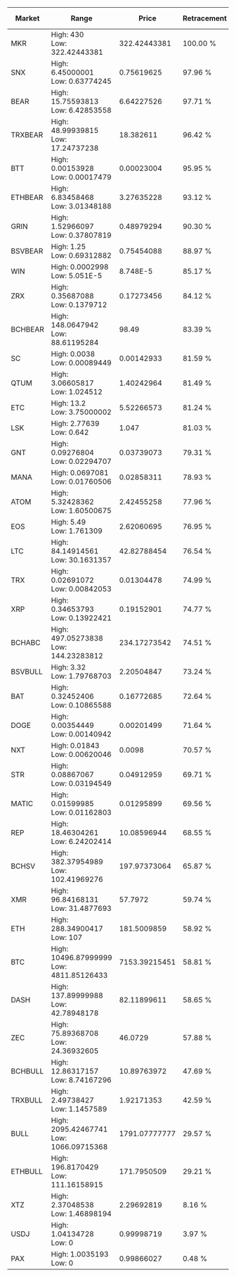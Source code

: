 | Market | Range | Price| Retracement | Doubles to 50% |
| --- | --- | --- | --- | --- |
| MKR | High: 430<br />Low: 322.42443381 | 322.42443381 | 100.00 % | 1.17 |
| SNX | High: 6.45000001<br />Low: 0.63774245 | 0.75619625 | 97.96 % | 4.69 |
| BEAR | High: 15.75593813<br />Low: 6.42853558 | 6.64227526 | 97.71 % | 1.67 |
| TRXBEAR | High: 48.99939815<br />Low: 17.24737238 | 18.382611 | 96.42 % | 1.80 |
| BTT | High: 0.00153928<br />Low: 0.00017479 | 0.00023004 | 95.95 % | 3.73 |
| ETHBEAR | High: 6.83458468<br />Low: 3.01348188 | 3.27635228 | 93.12 % | 1.50 |
| GRIN | High: 1.52966097<br />Low: 0.37807819 | 0.48979294 | 90.30 % | 1.95 |
| BSVBEAR | High: 1.25<br />Low: 0.69312882 | 0.75454088 | 88.97 % | 1.29 |
| WIN | High: 0.0002998<br />Low: 5.051E-5 | 8.748E-5 | 85.17 % | 2.00 |
| ZRX | High: 0.35687088<br />Low: 0.1379712 | 0.17273456 | 84.12 % | 1.43 |
| BCHBEAR | High: 148.0647942<br />Low: 88.61195284 | 98.49 | 83.39 % | 1.20 |
| SC | High: 0.0038<br />Low: 0.00089449 | 0.00142933 | 81.59 % | 1.64 |
| QTUM | High: 3.06605817<br />Low: 1.024512 | 1.40242964 | 81.49 % | 1.46 |
| ETC | High: 13.2<br />Low: 3.75000002 | 5.52266573 | 81.24 % | 1.53 |
| LSK | High: 2.77639<br />Low: 0.642 | 1.047 | 81.03 % | 1.63 |
| GNT | High: 0.09276804<br />Low: 0.02294707 | 0.03739073 | 79.31 % | 1.55 |
| MANA | High: 0.0697081<br />Low: 0.01760506 | 0.02858311 | 78.93 % | 1.53 |
| ATOM | High: 5.32428362<br />Low: 1.60500675 | 2.42455258 | 77.96 % | 1.43 |
| EOS | High: 5.49<br />Low: 1.761309 | 2.62060695 | 76.95 % | 1.38 |
| LTC | High: 84.14914561<br />Low: 30.1631357 | 42.82788454 | 76.54 % | 1.33 |
| TRX | High: 0.02691072<br />Low: 0.00842053 | 0.01304478 | 74.99 % | 1.35 |
| XRP | High: 0.34653793<br />Low: 0.13922421 | 0.19152901 | 74.77 % | 1.27 |
| BCHABC | High: 497.05273838<br />Low: 144.23283812 | 234.17273542 | 74.51 % | 1.37 |
| BSVBULL | High: 3.32<br />Low: 1.79768703 | 2.20504847 | 73.24 % | 1.16 |
| BAT | High: 0.32452406<br />Low: 0.10865588 | 0.16772685 | 72.64 % | 1.29 |
| DOGE | High: 0.00354449<br />Low: 0.00140942 | 0.00201499 | 71.64 % | 1.23 |
| NXT | High: 0.01843<br />Low: 0.00620046 | 0.0098 | 70.57 % | 1.26 |
| STR | High: 0.08867067<br />Low: 0.03194549 | 0.04912959 | 69.71 % | 1.23 |
| MATIC | High: 0.01599985<br />Low: 0.01162803 | 0.01295899 | 69.56 % | 1.07 |
| REP | High: 18.46304261<br />Low: 6.24202414 | 10.08596944 | 68.55 % | 1.22 |
| BCHSV | High: 382.37954989<br />Low: 102.41969276 | 197.97373064 | 65.87 % | 1.22 |
| XMR | High: 96.84168131<br />Low: 31.4877693 | 57.7972 | 59.74 % | 1.11 |
| ETH | High: 288.34900417<br />Low: 107 | 181.5009859 | 58.92 % | 1.09 |
| BTC | High: 10496.87999999<br />Low: 4811.85126433 | 7153.39215451 | 58.81 % | 1.07 |
| DASH | High: 137.89999988<br />Low: 42.78948178 | 82.11899611 | 58.65 % | 1.10 |
| ZEC | High: 75.89368708<br />Low: 24.36932605 | 46.0729 | 57.88 % | 1.09 |
| BCHBULL | High: 12.86317157<br />Low: 8.74167296 | 10.89763972 | 47.69 % | 0.00 |
| TRXBULL | High: 2.49738427<br />Low: 1.1457589 | 1.92171353 | 42.59 % | 0.00 |
| BULL | High: 2095.42467741<br />Low: 1066.09715368 | 1791.07777777 | 29.57 % | 0.00 |
| ETHBULL | High: 196.8170429<br />Low: 111.16158915 | 171.7950509 | 29.21 % | 0.00 |
| XTZ | High: 2.37048538<br />Low: 1.46898194 | 2.29692819 | 8.16 % | 0.00 |
| USDJ | High: 1.04134728<br />Low: 0 | 0.99998719 | 3.97 % | 0.00 |
| PAX | High: 1.0035193<br />Low: 0 | 0.99866027 | 0.48 % | 0.00 |
